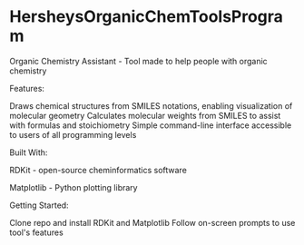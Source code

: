 # HersheysOrganicChemToolsProgram
Organic Chemistry Assistant -  Tool made to help people with organic chemistry

Features:

Draws chemical structures from SMILES notations, enabling visualization of molecular geometry
Calculates molecular weights from SMILES to assist with formulas and stoichiometry
Simple command-line interface accessible to users of all programming levels

Built With:

RDKit - open-source cheminformatics software

Matplotlib - Python plotting library

Getting Started:

Clone repo and install RDKit and Matplotlib
Follow on-screen prompts to use tool's features
